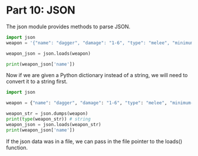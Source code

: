 # Part 10: JSON

The json module provides methods to parse JSON.

```python
import json
weapon = '{"name": "dagger", "damage": "1-6", "type": "melee", "minimum-level": "1", "cost": "3", "minimum-strength": "6", "minimum-dexterity": "3"}'

weapon_json = json.loads(weapon)

print(weapon_json['name']) 
```

Now if we are given a Python dictionary instead of a string, we will need to convert it to a string first.

```python
import json

weapon = {"name": "dagger", "damage": "1-6", "type": "melee", "minimum-level": "1", "cost": "3", "minimum-strength": "6", "minimum-dexterity": "3"}

weapon_str = json.dumps(weapon)
print(type(weapon_str)) # string
weapon_json = json.loads(weapon_str)
print(weapon_json['name']) 
```

If the json data was in a file, we can pass in the file pointer to the loads() function.

```python

```
